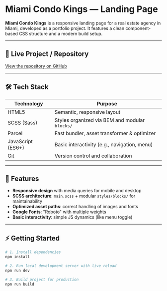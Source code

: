 # Miami Condo Kings — Landing Page

**Miami Condo Kings** is a responsive landing page for a real estate agency in Miami, developed as a portfolio project. It features a clean component-based CSS structure and a modern build setup.

---

## 🔗 Live Project / Repository
[View the repository on GitHub](https://github.com/frontend-showcase/layout_miami-condo-kings)

---

## 🛠️ Tech Stack

| Technology         | Purpose                                         |
|--------------------|-------------------------------------------------|
| HTML5              | Semantic, responsive layout                     |
| SCSS (Sass)        | Styles organized via BEM and modular `blocks/`   |
| Parcel             | Fast bundler, asset transformer & optimizer      |
| JavaScript (ES6+)  | Basic interactivity (e.g., navigation, menu)     |
| Git                | Version control and collaboration               |

---

## 🚀 Features

- **Responsive design** with media queries for mobile and desktop  
- **SCSS architecture**: `main.scss` + modular `styles/blocks/` for maintainability  
- **Optimized asset paths**: correct handling of images and fonts  
- **Google Fonts**: "Roboto" with multiple weights  
- **Basic interactivity**: simple JS dynamics (like menu toggle)  

---

## ⚡ Getting Started

```bash
# 1. Install dependencies
npm install

# 2. Run local development server with live reload
npm run dev

# 3. Build project for production
npm run build
